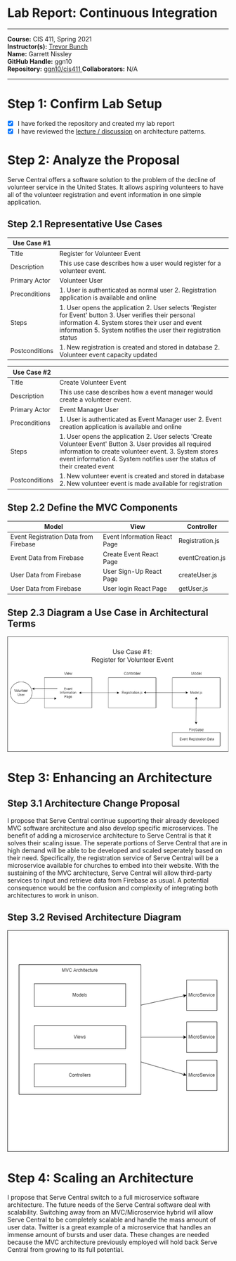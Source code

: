 # Lab Report: Continuous Integration
___
**Course:** CIS 411, Spring 2021  
**Instructor(s):** [Trevor Bunch](https://github.com/trevordbunch)  
**Name:** Garrett Nissley  
**GitHub Handle:** ggn10  
**Repository:** [ggn10/cis411  ](https://github.com/ggn10/cis411_lab2_arch) 
**Collaborators:** N/A
___

# Step 1: Confirm Lab Setup
- [x] I have forked the repository and created my lab report
- [x] I have reviewed the [lecture / discussion](../assets/04p1_SolutionArchitectures.pdf) on architecture patterns.

# Step 2: Analyze the Proposal
Serve Central offers a software solution to the problem of the decline of volunteer service in the United States. It allows aspiring volunteers to have all of the volunteer registration and event information in one simple application.

## Step 2.1 Representative Use Cases  

| Use Case #1 | |
|---|---|
| Title | Register for Volunteer Event |
| Description | This use case describes how a user would register for a volunteer event. |
| Primary Actor | Volunteer User |
| Preconditions |  1. User is authenticated as normal user 2. Registration application is available and online |
| Steps | 1. User opens the application 2. User selects 'Register for Event' button 3. User verifies their personal information 4. System stores their user and event information 5. System notifies the user their registration status |
| Postconditions | 1. New registration is created and stored in database 2. Volunteer event capacity updated |

| Use Case #2 | |
|---|---|
| Title | Create Volunteer Event |
| Description | This use case describes how a event manager would create a volunteer event. |
| Primary Actor | Event Manager User |
| Preconditions | 1. User is authenticated as Event Manager user 2. Event creation application is available and online |
| Steps | 1. User opens the application 2. User selects 'Create Volunteer Event' Button 3. User provides all required information to create volunteer event. 3. System stores event information 4. System notifies user the status of their created event |
| Postconditions | 1. New volunteer event is created and stored in database 2. New volunteer event is made available for registration  |

## Step 2.2 Define the MVC Components

| Model | View | Controller |
|---|---|---|
| Event Registration Data from Firebase | Event Information React Page | Registration.js |
| Event Data from Firebase | Create Event React Page | eventCreation.js  |
| User Data from Firebase | User Sign-Up React Page | createUser.js |
| User Data from Firebase | User login React Page | getUser.js |

## Step 2.3 Diagram a Use Case in Architectural Terms
![Use Case Diagram ](/assets/UseCaseDiagram.png) 

# Step 3: Enhancing an Architecture

## Step 3.1 Architecture Change Proposal
I propose that Serve Central continue supporting their already developed MVC software architecture and also develop specific microservices. The benefit of adding a microservice architecture to Serve Central is that it solves their scaling issue. The seperate portions of Serve Central that are in high demand will be able to be developed and scaled seperately based on their need. Specifically, the registration service of Serve Central will be a microservice available for churches to embed into their website. With the sustaining of the MVC architecture, Serve Central will allow third-party services to input and retrieve data from Firebase as usual. A potential consequence would be the confusion and complexity of integrating both architectures to work in unison.

## Step 3.2 Revised Architecture Diagram
![Revised Architecture Diagram](/assets/RAdiagram.png)

# Step 4: Scaling an Architecture
I propose that Serve Central switch to a full microservice software architecture. The future needs of the Serve Central software deal with scalability. Switching away from an MVC/Microservice hybrid will allow Serve Central to be completely scalable and handle the mass amount of user data. Twitter is a great example of a microservice that handles an immense amount of bursts and user data. These changes are needed because the MVC architecture previously employed will hold back Serve Central from growing to its full potential.